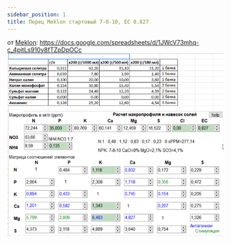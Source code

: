 ```yaml
---
sidebar_position: 1
title: Перец Meklon стартовый 7-8-10, EC 0.827
---
```


от [Meklon](/growing/personalies/Meklon.md): https://docs.google.com/spreadsheets/d/1JWcV73mhq-c_4pitLs910y8fTZpDpOCc  
![перец стартовый](/img/2025-08-27-echiveria-experiment/pepper-start.png)  